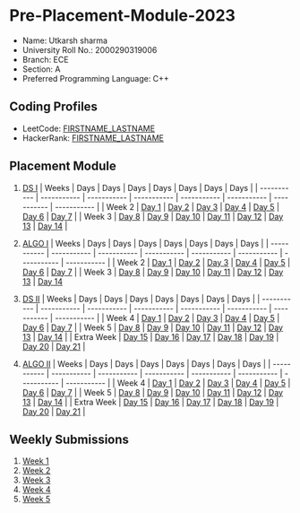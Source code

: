 # Pre-Placement-Module-2023

- Name: Utkarsh sharma
- University Roll No.: 2000290319006
- Branch: ECE
- Section: A
- Preferred Programming Language: C++

## Coding Profiles
- LeetCode: [FIRSTNAME_LASTNAME](https://leetcode.com/Utkarshsharma07/)
- HackerRank: [FIRSTNAME_LASTNAME](https://www.hackerrank.com/uttkarshsharma11)

## Placement Module
1. [DS I](https://github.com/Utkarshsharma07/Pre-Placement-Module-2023/tree/main/DS%20I)
    | Weeks | Days | Days | Days | Days | Days | Days | Days |
    | ----------- | ----------- | ----------- | ----------- | ----------- | ----------- | ----------- | ----------- | 
    | Week 2 | [Day 1](https://github.com/Utkarshsharma07/Pre-Placement-Module-2023/tree/main/DS%20I/Day%201) | [Day 2](https://github.com/Utkarshsharma07/Pre-Placement-Module-2023/tree/main/DS%20I/Day%202) | [Day 3](https://github.com/Utkarshsharma07/Pre-Placement-Module-2023/tree/main/DS%20I/Day%203) | [Day 4](https://github.com/Utkarshsharma07/Pre-Placement-Module-2023/tree/main/DS%20I/Day%204) | [Day 5](https://github.com/Utkarshsharma07/Pre-Placement-Module-2023/tree/main/DS%20I/Day%205) | [Day 6](https://github.com/Utkarshsharma07/Pre-Placement-Module-2023/tree/main/DS%20I/Day%206) | [Day 7](https://github.com/Utkarshsharma07/Pre-Placement-Module-2023/tree/main/DS%20I/Day%207) |
    | Week 3 | [Day 8](https://github.com/Utkarshsharma07/Pre-Placement-Module-2023/tree/main/DS%20I/Day%208) | [Day 9](https://github.com/Utkarshsharma07/Pre-Placement-Module-2023/tree/main/DS%20I/Day%209) | [Day 10](https://github.com/Utkarshsharma07/Pre-Placement-Module-2023/tree/main/DS%20I/Day%2010) | [Day 11](https://github.com/Utkarshsharma07/Pre-Placement-Module-2023/tree/main/DS%20I/Day%2011) | [Day 12](https://github.com/Utkarshsharma07/Pre-Placement-Module-2023/tree/main/DS%20I/Day%2012) | [Day 13](https://github.com/Utkarshsharma07/Pre-Placement-Module-2023/tree/main/DS%20I/Day%2013) | [Day 14](https://github.com/Utkarshsharma07/Pre-Placement-Module-2023/tree/main/DS%20I/Day%2014) |
    
2. [ALGO I](https://github.com/Utkarshsharma07/Pre-Placement-Module-2023/tree/main/ALGO%20I)
    | Weeks | Days | Days | Days | Days | Days | Days | Days |
    | ----------- | ----------- | ----------- | ----------- | ----------- | ----------- | ----------- | ----------- |
    | Week 2 | [Day 1](https://github.com/Utkarshsharma07/Pre-Placement-Module-2023/tree/main/ALGO%20I/Day%201) | [Day 2](https://github.com/Utkarshsharma07/Pre-Placement-Module-2023/tree/main/ALGO%20I/Day%202) | [Day 3](https://github.com/Utkarshsharma07/Pre-Placement-Module-2023/tree/main/ALGO%20I/Day%203) | [Day 4](https://github.com/Utkarshsharma07/Pre-Placement-Module-2023/tree/main/ALGO%20I/Day%204) | [Day 5](https://github.com/Utkarshsharma07/Pre-Placement-Module-2023/tree/main/ALGO%20I/Day%205) | [Day 6](https://github.com/Utkarshsharma07/Pre-Placement-Module-2023/tree/main/ALGO%20I/Day%206) | [Day 7](https://github.com/Utkarshsharma07/Pre-Placement-Module-2023/tree/main/ALGO%20I/Day%207) |
    | Week 3 | [Day 8](https://github.com/Utkarshsharma07/Pre-Placement-Module-2023/tree/main/ALGO%20I/Day%208) | [Day 9](https://github.com/Utkarshsharma07/Pre-Placement-Module-2023/tree/main/ALGO%20I/Day%209) | [Day 10](https://github.com/Utkarshsharma07/Pre-Placement-Module-2023/tree/main/ALGO%20I/Day%2010) | [Day 11](https://github.com/Utkarshsharma07/Pre-Placement-Module-2023/tree/main/ALGO%20I/Day%2011) | [Day 12](https://github.com/Utkarshsharma07/Pre-Placement-Module-2023/tree/main/ALGO%20I/Day%2012) | [Day 13](https://github.com/Utkarshsharma07/Pre-Placement-Module-2023/tree/main/ALGO%20I/Day%2013) | [Day 14](https://github.com/Utkarshsharma07/Pre-Placement-Module-2023/tree/main/ALGO%20I/Day%2014)  
    
3. [DS II](https://github.com/Utkarshsharma07/Pre-Placement-Module-2023/tree/main/DS%20II)
    | Weeks | Days | Days | Days | Days | Days | Days | Days |
    | ----------- | ----------- | ----------- | ----------- | ----------- | ----------- | ----------- | ----------- |
    | Week 4 | [Day 1](https://github.com/Utkarshsharma07/Pre-Placement-Module-2023/tree/main/DS%20II/Day%201) | [Day 2](https://github.com/Utkarshsharma07/Pre-Placement-Module-2023/tree/main/DS%20II/Day%202) | [Day 3](https://github.com/Utkarshsharma07/Pre-Placement-Module-2023/tree/main/DS%20II/Day%203) | [Day 4](https://github.com/Utkarshsharma07/Pre-Placement-Module-2023/tree/main/DS%20II/Day%204) | [Day 5](https://github.com/Utkarshsharma07/Pre-Placement-Module-2023/tree/main/DS%20II/Day%205) | [Day 6](https://github.com/Utkarshsharma07/Pre-Placement-Module-2023/tree/main/DS%20II/Day%206) | [Day 7](https://github.com/Utkarshsharma07/Pre-Placement-Module-2023/tree/main/DS%20II/Day%207) | 
    | Week 5 | [Day 8](https://github.com/Utkarshsharma07/Pre-Placement-Module-2023/tree/main/DS%20II/Day%208) | [Day 9](https://github.com/Utkarshsharma07/Pre-Placement-Module-2023/tree/main/DS%20II/Day%209) | [Day 10](https://github.com/Utkarshsharma07/Pre-Placement-Module-2023/tree/main/DS%20II/Day%2010) | [Day 11](https://github.com/Utkarshsharma07/Pre-Placement-Module-2023/tree/main/DS%20II/Day%2011) | [Day 12](https://github.com/Utkarshsharma07/Pre-Placement-Module-2023/tree/main/DS%20II/Day%2012) | [Day 13](https://github.com/Utkarshsharma07/Pre-Placement-Module-2023/tree/main/DS%20II/Day%2013) | [Day 14](https://github.com/Utkarshsharma07/Pre-Placement-Module-2023/tree/main/DS%20II/Day%2014) |
    | Extra Week | [Day 15](https://github.com/Utkarshsharma07/Pre-Placement-Module-2023/tree/main/DS%20II/Day%2015) | [Day 16](https://github.com/Utkarshsharma07/Pre-Placement-Module-2023/tree/main/DS%20II/Day%2016) | [Day 17](https://github.com/Utkarshsharma07/Pre-Placement-Module-2023/tree/main/DS%20II/Day%2017) | [Day 18](https://github.com/Utkarshsharma07/Pre-Placement-Module-2023/tree/main/DS%20II/Day%2018) | [Day 19](https://github.com/Utkarshsharma07/Pre-Placement-Module-2023/tree/main/DS%20II/Day%2019) | [Day 20](https://github.com/Utkarshsharma07/Pre-Placement-Module-2023/tree/main/DS%20II/Day%2020) | [Day 21](https://github.com/Utkarshsharma07/Pre-Placement-Module-2023/tree/main/DS%20II/Day%2021) |
    
4. [ALGO II](https://github.com/Utkarshsharma07/Pre-Placement-Module-2023/tree/main/ALGO%20II)
    | Weeks | Days | Days | Days | Days | Days | Days | Days |
    | ----------- | ----------- | ----------- | ----------- | ----------- | ----------- | ----------- | ----------- |
    | Week 4 | [Day 1](https://github.com/Utkarshsharma07/Pre-Placement-Module-2023/tree/main/ALGO%20II/Day%201) | [Day 2](https://github.com/Utkarshsharma07/Pre-Placement-Module-2023/tree/main/ALGO%20II/Day%202) | [Day 3](https://github.com/Utkarshsharma07/Pre-Placement-Module-2023/tree/main/ALGO%20II/Day%203) | [Day 4](https://github.com/Utkarshsharma07/Pre-Placement-Module-2023/tree/main/ALGO%20II/Day%204) | [Day 5](https://github.com/Utkarshsharma07/Pre-Placement-Module-2023/tree/main/ALGO%20II/Day%205) | [Day 6](https://github.com/Utkarshsharma07/Pre-Placement-Module-2023/tree/main/ALGO%20II/Day%206) | [Day 7](https://github.com/Utkarshsharma07/Pre-Placement-Module-2023/tree/main/ALGO%20II/Day%207) |
    | Week 5 | [Day 8](https://github.com/Utkarshsharma07/Pre-Placement-Module-2023/tree/main/ALGO%20II/Day%208) | [Day 9](https://github.com/Utkarshsharma07/Pre-Placement-Module-2023/tree/main/ALGO%20II/Day%209) | [Day 10](https://github.com/Utkarshsharma07/Pre-Placement-Module-2023/tree/main/ALGO%20II/Day%2010) | [Day 11](https://github.com/Utkarshsharma07/Pre-Placement-Module-2023/tree/main/ALGO%20II/Day%2011) | [Day 12](https://github.com/Utkarshsharma07/Pre-Placement-Module-2023/tree/main/ALGO%20II/Day%2012) | [Day 13](https://github.com/Utkarshsharma07/Pre-Placement-Module-2023/tree/main/ALGO%20II/Day%2013) | [Day 14](https://github.com/Utkarshsharma07/Pre-Placement-Module-2023/tree/main/ALGO%20II/Day%2014) |
    | Extra Week | [Day 15](https://github.com/Utkarshsharma07/Pre-Placement-Module-2023/tree/main/ALGO%20II/Day%2015) | [Day 16](https://github.com/Utkarshsharma07/Pre-Placement-Module-2023/tree/main/ALGO%20II/Day%2016) | [Day 17](https://github.com/Utkarshsharma07/Pre-Placement-Module-2023/tree/main/ALGO%20II/Day%2017) | [Day 18](https://github.com/Utkarshsharma07/Pre-Placement-Module-2023/tree/main/ALGO%20II/Day%2018) | [Day 19](https://github.com/Utkarshsharma07/Pre-Placement-Module-2023/tree/main/ALGO%20II/Day%2019) | [Day 20](https://github.com/Utkarshsharma07/Pre-Placement-Module-2023/tree/main/ALGO%20II/Day%2020) | [Day 21](https://github.com/Utkarshsharma07/Pre-Placement-Module-2023/tree/main/ALGO%20II/Day%2021) |

## Weekly Submissions
1. [Week 1](https://github.com/Utkarshsharma07/Pre-Placement-Module-2023/tree/main/Weekly%20Submissions/Week%201)
2. [Week 2](https://github.com/Utkarshsharma07/Pre-Placement-Module-2023/tree/main/Weekly%20Submissions/Week%202)
3. [Week 3](https://github.com/Utkarshsharma07/Pre-Placement-Module-2023/tree/main/Weekly%20Submissions/Week%203)
4. [Week 4](https://github.com/Utkarshsharma07/Pre-Placement-Module-2023/tree/main/Weekly%20Submissions/Week%204)
5. [Week 5](https://github.com/Utkarshsharma07/Pre-Placement-Module-2023/tree/main/Weekly%20Submissions/Week%205)
